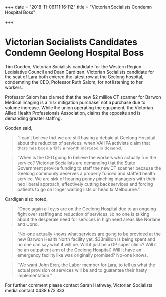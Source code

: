 +++
date = "2018-11-06T11:16:11Z"
title = "Victorian Socialists Condemn Hospital Boss"

+++

# Victorian Socialists Candidates Condemn Geelong Hospital Boss

Tim Gooden, Victorian Socialists candidate for the Western Region Legislative Council and Dean Cardigan, Victorian Socialists candidate for the seat of Lara both entered the latest row at the Geelong hospital, condemning the CEO, Professor Ruth Salom, for not listening to her workers. 

Professor Salom has claimed that the new $2 million CT scanner for Barwon Medical Imaging is a ‘risk mitigation purchase’ not a purchase due to volume increase. While the union operating the equipment, the Victorian Allied Health Professionals Association, claims the opposite and is demanding greater staffing.

Gooden said, 

>“I can’t believe that we are still having a debate at Geelong Hospital about the reduction of services, when VAHPA activists claim that there has been a 10% a month increase in demand.

>“When is the CEO going to believe the workers who actually run the service? Victorian Socialists are demanding that the State Government provide funding to staff the new CT scanner because the Geelong community deserves a properly funded and staffed health service. We are sick of hearing penny pinching managers with their neo liberal approach, effectively cutting back services and forcing patients to go on longer waiting lists or head to Melbourne.”

Cardigan also noted, 

>“Once again all eyes are on the Geelong Hospital due to an ongoing fight over staffing and reduction of services, so no one is talking about the desperate need for services in high need areas like Norlane and Corio.

>“No-one actually knows what services are going to be provided at the new Barwon Health North facility yet. $33million is being spent and no one can say what it will be. Will it just be a GP super clinic? Will it be an outpatient arm of the Geelong Hospital? Will it have an emergency facility like was originally promised? No-one knows.

>“We want John Eren, the Labor member for Lara, to tell us what the actual provision of services will be and to guarantee their hasty implementation.”

For further comment please contact Sarah Hathway, Victorian Socialists media contact 0438 673 333
